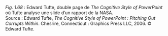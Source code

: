 *Fig. 1.68 :* Edward Tufte, double page de *The Cognitive Style of PowerPoint* où Tufte analyse une slide d’un rapport de la NASA.  
Source : Edward Tufte, *The Cognitive Style of PowerPoint : Pitching Out Corrupts Within*. Chesrire, Connecticut : Graphics Press LLC, 2006. © Edward Tufte.